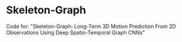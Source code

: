 # Skeleton-Graph
Code for: "Skeleton-Graph: Long-Term 3D Motion Prediction From 2D Observations Using Deep Spatio-Temporal Graph CNNs"
